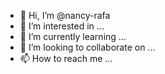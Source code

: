 - 👋 Hi, I’m @nancy-rafa
- 👀 I’m interested in ...
- 🌱 I’m currently learning ...
- 💞️ I’m looking to collaborate on ...
- 📫 How to reach me ...

<!---
nancy-rafa/nancy-rafa is a ✨ special ✨ repository because its `README.md` (this file) appears on your GitHub profile.
You can click the Preview link to take a look at your changes.
--->
